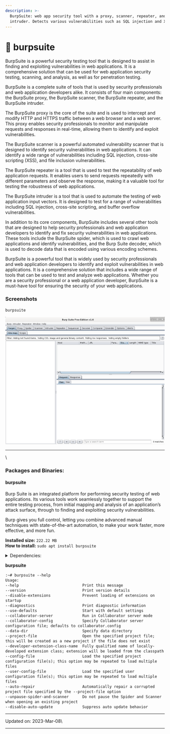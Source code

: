 ```yaml
---
description: >-
  BurpSuite: web app security tool with a proxy, scanner, repeater, and
  intruder. Detects various vulnerabilities such as SQL injection and XSS
---
```


# 🎩 burpsuite

BurpSuite is a powerful security testing tool that is designed to assist in finding and exploiting vulnerabilities in web applications. It is a comprehensive solution that can be used for web application security testing, scanning, and analysis, as well as for penetration testing.

BurpSuite is a complete suite of tools that is used by security professionals and web application developers alike. It consists of four main components: the BurpSuite proxy, the BurpSuite scanner, the BurpSuite repeater, and the BurpSuite intruder.

The BurpSuite proxy is the core of the suite and is used to intercept and modify HTTP and HTTPS traffic between a web browser and a web server. This proxy enables security professionals to monitor and manipulate requests and responses in real-time, allowing them to identify and exploit vulnerabilities.

The BurpSuite scanner is a powerful automated vulnerability scanner that is designed to identify security vulnerabilities in web applications. It can identify a wide range of vulnerabilities including SQL injection, cross-site scripting (XSS), and file inclusion vulnerabilities.

The BurpSuite repeater is a tool that is used to test the repeatability of web application requests. It enables users to send requests repeatedly with different parameters and observe the response, making it a valuable tool for testing the robustness of web applications.

The BurpSuite intruder is a tool that is used to automate the testing of web application input vectors. It is designed to test for a range of vulnerabilities including SQL injection, cross-site scripting, and buffer overflow vulnerabilities.

In addition to its core components, BurpSuite includes several other tools that are designed to help security professionals and web application developers to identify and fix security vulnerabilities in web applications. These tools include the BurpSuite spider, which is used to crawl web applications and identify vulnerabilities, and the Burp Suite decoder, which is used to decode data that is encoded using various encoding schemes.

BurpSuite is a powerful tool that is widely used by security professionals and web application developers to identify and exploit vulnerabilities in web applications. It is a comprehensive solution that includes a wide range of tools that can be used to test and analyze web applications. Whether you are a security professional or a web application developer, BurpSuite is a must-have tool for ensuring the security of your web applications.

### Screenshots <a href="#screenshots" id="screenshots"></a>

```
burpsuite
```

[![burpsuite](../../.gitbook/assets/burpsuite.png)](../../.gitbook/assets/burpsuite.png)

***

\


### Packages and Binaries:

#### burpsuite <a href="#burpsuite" id="burpsuite"></a>

Burp Suite is an integrated platform for performing security testing of web applications. Its various tools work seamlessly together to support the entire testing process, from initial mapping and analysis of an application’s attack surface, through to finding and exploiting security vulnerabilities.

Burp gives you full control, letting you combine advanced manual techniques with state-of-the-art automation, to make your work faster, more effective, and more fun.

**Installed size:** `222.22 MB`\
**How to install:** `sudo apt install burpsuite`

<details>

<summary>Dependencies:</summary>

* default-jre
* java-wrappers

</details>

**burpsuite**

```
:~# burpsuite --help
Usage:
--help                            Print this message
--version                         Print version details
--disable-extensions              Prevent loading of extensions on startup
--diagnostics                     Print diagnostic information
--use-defaults                    Start with default settings
--collaborator-server             Run in Collaborator server mode
--collaborator-config             Specify Collaborator server configuration file; defaults to collaborator.config
--data-dir                        Specify data directory
--project-file                    Open the specified project file; this will be created as a new project if the file does not exist
--developer-extension-class-name  Fully qualified name of locally-developed extension class; extension will be loaded from the classpath
--config-file                     Load the specified project configuration file(s); this option may be repeated to load multiple files
--user-config-file                Load the specified user configuration file(s); this option may be repeated to load multiple files
--auto-repair                     Automatically repair a corrupted project file specified by the --project-file option
--unpause-spider-and-scanner      Do not pause the Spider and Scanner when opening an existing project
--disable-auto-update             Suppress auto update behavior

```

***

Updated on: 2023-Mar-08\


***
